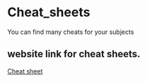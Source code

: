 # Cheat_sheets
You can find many cheats for your  subjects


## website link for cheat sheets.

[Cheat sheet](https://ysyrup.notion.site/Cheat-sheet-101-65f242cc97a046c7b903152a9ebca435)
